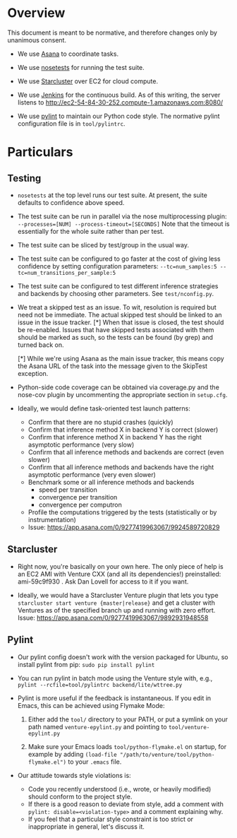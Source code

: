 Overview
========

This document is meant to be normative, and therefore changes only by
unanimous consent.

- We use [Asana](http://asana.com) to coordinate tasks.

- We use [nosetests](https://nose.readthedocs.org/en/latest/) for running the test suite.

- We use [Starcluster](http://star.mit.edu/cluster/) over EC2 for cloud compute.

- We use [Jenkins](http://jenkins-ci.org/) for the continuous build.  As of this writing, the
  server listens to http://ec2-54-84-30-252.compute-1.amazonaws.com:8080/

- We use [pylint](http://www.pylint.org/) to maintain our Python code style.  The normative
  pylint configuration file is in `tool/pylintrc`.

Particulars
===========

Testing
-------

- `nosetests` at the top level runs our test suite.  At present,
  the suite defaults to confidence above speed.

- The test suite can be run in parallel via the nose multiprocessing
  plugin:
  `--processes=[NUM] --process-timeout=[SECONDS]`
  Note that the timeout is essentially for the whole suite rather than
  per test.

- The test suite can be sliced by test/group in the usual way.

- The test suite can be configured to go faster at the cost of giving
  less confidence by setting configuration parameters:
  `--tc=num_samples:5 --tc=num_transitions_per_sample:5`

- The test suite can be configured to test different inference
  strategies and backends by choosing other parameters.  See
  `test/nconfig.py`.

- We treat a skipped test as an issue.  To wit, resolution is required
  but need not be immediate.  The actual skipped test should be linked
  to an issue in the issue tracker. [*] When that issue is closed, the
  test should be re-enabled.  Issues that have skipped tests
  associated with them should be marked as such, so the tests can be
  found (by grep) and turned back on.

  [*] While we're using Asana as the main issue tracker, this means
  copy the Asana URL of the task into the message given to the
  SkipTest exception.

- Python-side code coverage can be obtained via coverage.py and the
  nose-cov plugin by uncommenting the appropriate section in
  `setup.cfg`.

- Ideally, we would define task-oriented test launch patterns:
  - Confirm that there are no stupid crashes (quickly)
  - Confirm that inference method X in backend Y is correct (slower)
  - Confirm that inference method X in backend Y has the right asymptotic performance (very slow)
  - Confirm that all inference methods and backends are correct (even slower)
  - Confirm that all inference methods and backends have the right asymptotic performance (very even slower)
  - Benchmark some or all inference methods and backends
    - speed per transition
    - convergence per transition
    - convergence per computron
  - Profile the computations triggered by the tests (statistically or by instrumentation)
  - Issue: https://app.asana.com/0/9277419963067/9924589720829

Starcluster
-----------

- Right now, you're basically on your own here.  The only piece of
  help is an EC2 AMI with Venture CXX (and all its dependencies!)
  preinstalled: ami-59c9f930 .  Ask Dan Lovell for access to it if you want.

- Ideally, we would have a Starcluster Venture plugin that lets you
  type `starcluster start venture {master|release}` and get a cluster
  with Ventures as of the specified branch up and running with zero
  effort.  Issue: https://app.asana.com/0/9277419963067/9892931948558

Pylint
------

- Our pylint config doesn't work with the version packaged for Ubuntu,
  so install pylint from pip:
  `sudo pip install pylint`

- You can run pylint in batch mode using the Venture style with, e.g.,
  `pylint --rcfile=tool/pylintrc backend/lite/wttree.py`

- Pylint is more useful if the feedback is instantaneous.  If you edit
    in Emacs, this can be achieved using Flymake Mode:

    1. Either add the `tool/` directory to your PATH, or put a symlink
       on your path named `venture-epylint.py` and pointing to
       `tool/venture-epylint.py`

    2. Make sure your Emacs loads `tool/python-flymake.el` on startup,
       for example by adding `(load-file "/path/to/venture/tool/python-flymake.el")`
       to your `.emacs` file.

- Our attitude towards style violations is:

  - Code you recently understood (i.e., wrote, or heavily modified)
    should conform to the project style.
  - If there is a good reason to deviate from style, add a comment
    with `pylint: disable=<violation-type>` and a comment explaining
    why.
  - If you feel that a particular style constraint is too strict or
    inappropriate in general, let's discuss it.
